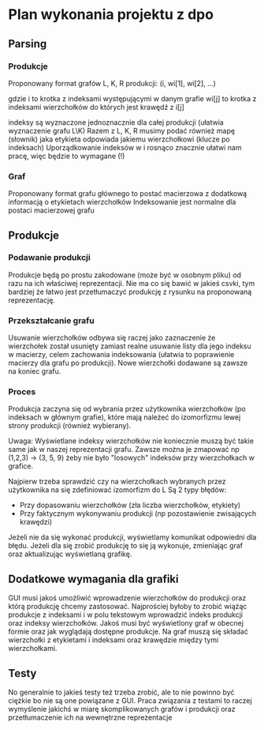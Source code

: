 # Plan wykonania projektu z dpo

## Parsing

### Produkcje
Proponowany format grafów L, K, R produkcji:
(i, wi[1], wi[2], ...)

gdzie i to krotka z indeksami występującymi w danym grafie
wi[j] to krotka z indeksami wierzchołków do których jest krawędź z i[j]

indeksy są wyznaczone jednoznacznie dla całej produkcji (ułatwia wyznaczenie grafu L\K)
Razem z L, K, R musimy podać również mapę (słownik) jaka etykieta odpowiada jakiemu wierzchołkowi (klucze po indeksach)
Uporządkowanie indeksów w i rosnąco znacznie ułatwi nam pracę, więc będzie to wymagane (!)

### Graf
Proponowany format grafu głównego to postać macierzowa z dodatkową informacją
o etykietach wierzchołków
Indeksowanie jest normalne dla postaci macierzowej grafu

## Produkcje
### Podawanie produkcji
Produkcje będą po prostu zakodowane (może być w osobnym pliku) od razu na ich właściwej reprezentacji.
Nie ma co się bawić w jakieś csvki, tym bardziej że łatwo jest przetłumaczyć produkcję z rysunku na
proponowaną reprezentację.

### Przekształcanie grafu
Usuwanie wierzchołków odbywa się raczej jako zaznaczenie że wierzchołek został usunięty
zamiast realne usuwanie listy dla jego indeksu w macierzy, celem zachowania indeksowania 
(ułatwia to poprawienie macierzy dla grafu po produkcji). Nowe wierzchołki dodawane są zawsze na koniec
grafu. 

### Proces
Produkcja zaczyna się od wybrania przez użytkownika wierzchołków (po indeksach w głównym grafie), które
mają należeć do izomorfizmu lewej strony produkcji (również wybierany).

Uwaga: Wyświetlane indeksy wierzchołków nie koniecznie muszą być takie same jak w naszej reprezentacji grafu.
Zawsze można je zmapować np (1,2,3) -> (3, 5, 9) żeby nie było "losowych" indeksów przy wierzchołkach w grafice.

Najpierw trzeba sprawdzić czy na wierzchołkach wybranych przez użytkownika na się zdefiniować izomorfizm do L
Są 2 typy błędów:
- Przy dopasowaniu wierzchołków (zła liczba wierzchołków, etykiety)
- Przy faktycznym wykonywaniu produkcji (np pozostawienie zwisających krawędzi)

Jeżeli nie da się wykonać produkcji, wyświetlamy komunikat odpowiedni dla błędu.
Jeżeli dla się zrobić produkcję to się ją wykonuje, zmieniając graf oraz aktualizując 
wyświetlaną grafikę.

## Dodatkowe wymagania dla grafiki
GUI musi jakoś umożliwić wprowadzenie wierzchołków do produkcji oraz którą produkcję chcemy zastosować.
Najprościej byłoby to zrobić wiążąc produkcje z indeksami i w polu tekstowym wprowadzić indeks produkcji
oraz indeksy wierzchołków. Jakoś musi być wyświetlony graf w obecnej formie oraz jak wyglądają dostępne produkcje.
Na graf muszą się składać wierzchołki z etykietami i indeksami oraz krawędzie między tymi wierzchołkami.

## Testy
No generalnie to jakieś testy też trzeba zrobić, ale to nie powinno być ciężkie bo nie są one powiązane z GUI.
Praca związania z testami to raczej wymyślenie jakichś w miarę skomplikowanych grafów i produkcji oraz 
przetłumaczenie ich na wewnętrzne reprezentacje
